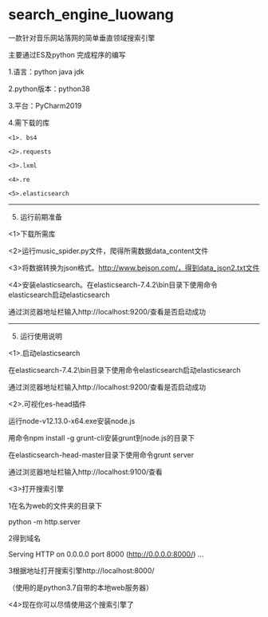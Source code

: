 # search_engine_luowang
一款针对音乐网站落网的简单垂直领域搜索引擎

主要通过ES及python 完成程序的编写

1.语言：python java jdk

2.python版本：python38

3.平台：PyCharm2019

4.需下载的库

	<1>. bs4
  
	<2>.requests
  
	<3>.lxml
  
	<4>.re
  
	<5>.elasticsearch
  
---------------------------------------------------------------------------------------------

5. 运行前期准备

<1>下载所需库

<2>运行music_spider.py文件，爬得所需数据data_content文件

<3>将数据转换为json格式。http://www.bejson.com/，得到data_json2.txt文件

<4>安装elasticsearch。在elasticsearch-7.4.2\bin目录下使用命令elasticsearch启动elasticsearch

通过浏览器地址栏输入http://localhost:9200/查看是否启动成功

---------------------------------------------------------------------------------------------

5. 运行使用说明

<1>.启动elasticsearch

在elasticsearch-7.4.2\bin目录下使用命令elasticsearch启动elasticsearch

通过浏览器地址栏输入http://localhost:9200/查看是否启动成功

<2>.可视化es-head插件

运行node-v12.13.0-x64.exe安装node.js

用命令npm install -g grunt-cli安装grunt到node.js的目录下

在elasticsearch-head-master目录下使用命令grunt server

通过浏览器地址栏输入http://localhost:9100/查看

<3>打开搜索引擎

1在名为web的文件夹的目录下

python -m http.server

2得到域名

Serving HTTP on 0.0.0.0 port 8000 (http://0.0.0.0:8000/) ...

3根据地址打开搜索引擎http://localhost:8000/

（使用的是python3.7自带的本地web服务器）

<4>现在你可以尽情使用这个搜索引擎了
